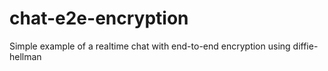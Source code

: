 # chat-e2e-encryption
Simple example of a realtime chat with end-to-end encryption using diffie-hellman
